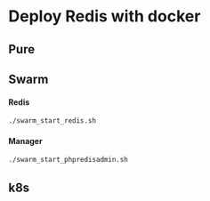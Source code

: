 # Deploy Redis with docker

## Pure

## Swarm

#### Redis

```bash
./swarm_start_redis.sh
```

#### Manager

```bash
./swarm_start_phpredisadmin.sh
```

## k8s
